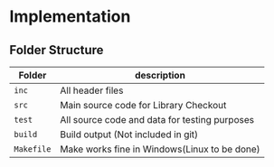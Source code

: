# Implementation

## Folder Structure
Folder        | description
--------------| ----------------------------------------------
`inc`         | All header files
`src`         | Main source code for Library Checkout
`test`        | All source code and data for testing purposes
`build`       | Build output (Not included in git)
`Makefile`    | Make works fine in Windows(Linux to be done)
